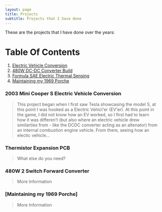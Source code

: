 ```yaml
---
layout: page
title: Projects
subtitle: Projects that I have done
---
```


These are the projects that I have done over the years:
# Table Of Contents
1. [Electric Vehicle Conversion](#2003-Mini-Cooper-S-Electric-Vehicle-Conversion)
2. [480W DC-DC Converter Build](#480W-2-Switch-Forward-Converter)
3. [Formula SAE Electric Thermal Sensing](#Thermistor-Expansion-PCB)
4. [Maintaining my 1969 Porche](#1969-Porche)



### 2003 Mini Cooper S Electric Vehicle Conversion  <a name="electric vehicle conversion"></a>

>This project began when I first saw Tesla showcasing the model S, at this point I was hooked as a Electric Vehicl'er (EV'er). At this point in the game, I did not know how an EV worked, so I first had to learn how it was differen't (but also where an electric vehicle drew similarties from - like the DCDC converter acting as an altenator) from an internal combustion engine vehicle. From there, seeing how an electic vehicle...

### Thermistor Expansion PCB

>What else do you need?

### 480W 2 Switch Forward Converter

>More Information

### [Maintaining my 1969 Porche]<a name="maintaining my 1969 porche"></a>

>More Information

